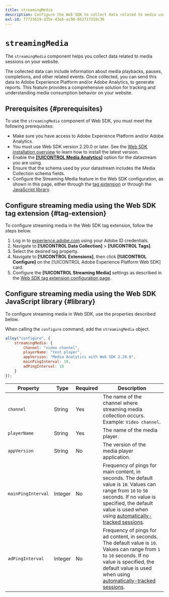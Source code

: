 ```yaml
---
title: streamingMedia
description: Configure the Web SDK to collect data related to media usage on your web properties.
exl-id: f7733619-d35e-43eb-ac90-052717310c39
---
```

# `streamingMedia`

The `streamingMedia` component helps you collect data related to media sessions on your website. 

The collected data can include information about media playbacks, pauses, completions, and other related events. Once collected, you can send this data to Adobe Experience Platform and/or Adobe Analytics, to generate reports. This feature provides a comprehensive solution for tracking and understanding media consumption behavior on your website.

## Prerequisites {#prerequisites}

To use the `streamingMedia` component of Web SDK, you must meet the following prerequisites:

* Make sure you have access to Adobe Experience Platform and/or Adobe Analytics.
* You must use Web SDK version 2.20.0 or later. See the [Web SDK installation overview](../../install/overview.md) to learn how to install the latest version.
* Enable the **[[!UICONTROL Media Analytics]](../../../datastreams/configure.md#advanced-options)** option for the datastream you are using.
* Ensure that the schema used by your datastream includes the Media Collection schema fields.
* Configure the Streaming Media feature in the Web SDK configuration, as shown in this page, either through the [tag extension](#tag-extension) or through the [JavaScript library](#library).

## Configure streaming media using the Web SDK tag extension {#tag-extension}

To configure streaming media in the Web SDK tag extension, follow the steps below.

1. Log in to [experience.adobe.com](https://experience.adobe.com) using your Adobe ID credentials.
1. Navigate to **[!UICONTROL Data Collection]** > **[!UICONTROL Tags]**.
1. Select the desired tag property.
1. Navigate to **[!UICONTROL Extensions]**, then click **[!UICONTROL Configure]** on the [!UICONTROL Adobe Experience Platform Web SDK] card.
1. Configure the **[!UICONTROL Streaming Media]** settings as described in the [Web SDK tag extension configuration page](../../../tags/extensions/client/web-sdk/web-sdk-extension-configuration.md#media-collection).

## Configure streaming media using the Web SDK JavaScript library {#library}

To configure streaming media in Web SDK, use the properties described below.

When calling the `configure` command, add the `streamingMedia` object.

```js
alloy("configure", {
    streamingMedia: {
        channel: "video channel",
        playerName: "test player",
        appVersion: "Media Analytics with Web SDK 2.20.0",
        mainPingInterval: 10,
        adPingInterval: 10
    }
});
```

|Property | Type | Required | Description |
|---------|----------|---------|---------|
| `channel` | String | Yes | The name of the channel where streaming media collection occurs. Example: `Video channel`. |
| `playerName`| String  | Yes | The name of the media player. |
| `appVersion`| String  | No  | The version of the media player application. |
| `mainPingInterval` | Integer | No | Frequency of pings for main content, in seconds. The default value is `10`. Values can range from `10` to `50` seconds.  If no value is specified, the default value is used when using [automatically-tracked sessions](../createmediasession.md#automatic).|
| `adPingInterval`| Integer | No | Frequency of pings for ad content, in seconds. The default value is `10`. Values can range from `1` to `10` seconds. If no value is specified, the default value is used when using [automatically-tracked sessions](../createmediasession.md#automatic). |
